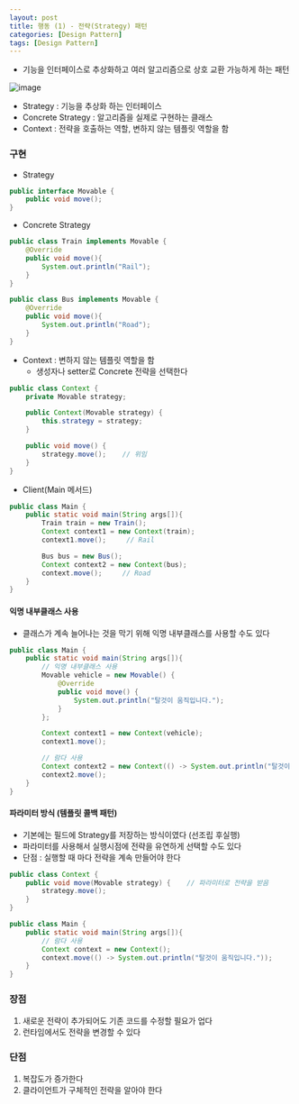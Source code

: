 ```yaml
---
layout: post
title: 행동 (1) - 전략(Strategy) 패턴
categories: [Design Pattern]
tags: [Design Pattern]
---
```

- 기능을 인터페이스로 추상화하고 여러 알고리즘으로 상호 교환 가능하게 하는 패턴

![image](https://user-images.githubusercontent.com/48157259/168473052-d59ee248-99e8-428d-9254-2f16ea3821ce.png)

- Strategy : 기능을 추상화 하는 인터페이스
- Concrete Strategy : 알고리즘을 실제로 구현하는 클래스
- Context : 전략을 호출하는 역할, 변하지 않는 템플릿 역할을 함 

### 구현
- Strategy

```java
public interface Movable {
    public void move();
}
```

- Concrete Strategy

```java
public class Train implements Movable {
    @Override
    public void move(){
        System.out.println("Rail");
    }
}

public class Bus implements Movable {
    @Override
    public void move(){
        System.out.println("Road");
    }
}
```

- Context : 변하지 않는 템플릿 역할을 함
    - 생성자나 setter로 Concrete 전략을 선택한다
  
```java
public class Context {
    private Movable strategy;

    public Context(Movable strategy) {
        this.strategy = strategy;
    }

    public void move() {
        strategy.move();    // 위임
    }
}
```

- Client(Main 메서드)

```java
public class Main {
    public static void main(String args[]){
        Train train = new Train();
        Context context1 = new Context(train);
        context1.move();     // Rail

        Bus bus = new Bus();
        Context context2 = new Context(bus);
        context.move();     // Road
    }
}
```

#### 익명 내부클래스 사용
- 클래스가 계속 늘어나는 것을 막기 위해 익명 내부클래스를 사용할 수도 있다

```java
public class Main {
    public static void main(String args[]){
        // 익명 내부클래스 사용
        Movable vehicle = new Movable() {
            @Override
            public void move() {
                System.out.println("탈것이 움직입니다.");
            }
        };

        Context context1 = new Context(vehicle);
        context1.move();

        // 람다 사용
        Context context2 = new Context(() -> System.out.println("탈것이 움직입니다."));
        context2.move();
    }
}
```

#### 파라미터 방식 (템플릿 콜백 패턴)
- 기본에는 필드에 Strategy를 저장하는 방식이였다 (선조립 후실행)
- 파라미터를 사용해서 실행시점에 전략을 유연하게 선택할 수도 있다
- 단점 : 실행할 때 마다 전략을 계속 만들어야 한다
  
```java
public class Context {
    public void move(Movable strategy) {    // 파라미터로 전략을 받음
        strategy.move();
    }
}

public class Main {
    public static void main(String args[]){
        // 람다 사용
        Context context = new Context();
        context.move(() -> System.out.println("탈것이 움직입니다."));
    }
}
```


### 장점
1. 새로운 전략이 추가되어도 기존 코드를 수정할 필요가 업다
2. 런타임에서도 전략을 변경할 수 있다


### 단점
1. 복잡도가 증가한다
2. 클라이언트가 구체적인 전략을 알아야 한다
